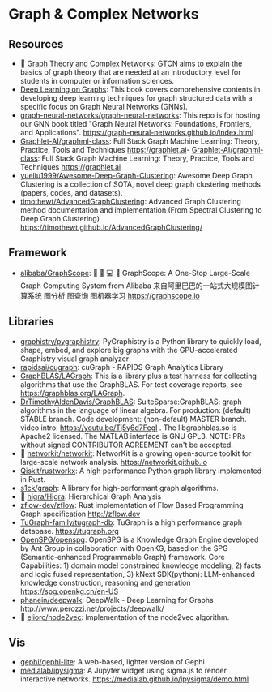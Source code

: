 # Graph & Complex Networks

## Resources

- 🌟 [Graph Theory and Complex Networks](https://www.distributed-systems.net/index.php/books/gtcn/): GTCN aims to explain the basics of graph theory that are needed at an introductory level for students in computer or information sciences.
- [Deep Learning on Graphs](https://web.njit.edu/~ym329/dlg_book): This book covers comprehensive contents in developing deep learning techniques for graph structured data with a specific focus on Graph Neural Networks (GNNs).
- [graph-neural-networks/graph-neural-networks](https://github.com/graph-neural-networks/graph-neural-networks.github.io): This repo is for hosting our GNN book titled "Graph Neural Networks: Foundations, Frontiers, and Applications". <https://graph-neural-networks.github.io/index.html>
- [Graphlet-AI/graphml-class](https://github.com/Graphlet-AI/graphml-class): Full Stack Graph Machine Learning: Theory, Practice, Tools and Techniques <https://graphlet.ai>- [Graphlet-AI/graphml-class](https://github.com/Graphlet-AI/graphml-class): Full Stack Graph Machine Learning: Theory, Practice, Tools and Techniques <https://graphlet.ai>
- [yueliu1999/Awesome-Deep-Graph-Clustering](https://github.com/yueliu1999/Awesome-Deep-Graph-Clustering): Awesome Deep Graph Clustering is a collection of SOTA, novel deep graph clustering methods (papers, codes, and datasets).
- [timothewt/AdvancedGraphClustering](https://github.com/timothewt/AdvancedGraphClustering): Advanced Graph Clustering method documentation and implementation (From Spectral Clustering to Deep Graph Clustering) <https://timothewt.github.io/AdvancedGraphClustering/>

## Framework

- [alibaba/GraphScope](https://github.com/alibaba/GraphScope): 🔨 🍇 💻 🚀 GraphScope: A One-Stop Large-Scale Graph Computing System from Alibaba 来自阿里巴巴的一站式大规模图计算系统 图分析 图查询 图机器学习 <https://graphscope.io>

## Libraries

- [graphistry/pygraphistry](https://github.com/graphistry/pygraphistry): PyGraphistry is a Python library to quickly load, shape, embed, and explore big graphs with the GPU-accelerated Graphistry visual graph analyzer
- [rapidsai/cugraph](https://github.com/rapidsai/cugraph): cuGraph - RAPIDS Graph Analytics Library
- [GraphBLAS/LAGraph](https://github.com/GraphBLAS/LAGraph): This is a library plus a test harness for collecting algorithms that use the GraphBLAS. For test coverage reports, see <https://graphblas.org/LAGraph>.
- [DrTimothyAldenDavis/GraphBLAS](https://github.com/DrTimothyAldenDavis/GraphBLAS): SuiteSparse:GraphBLAS: graph algorithms in the language of linear algebra. For production: (default) STABLE branch. Code development: (non-default) MASTER branch. video intro: https://youtu.be/Tj5y6d7FegI . The libgraphblas.so is Apache2 licensed. The MATLAB interface is GNU GPL3. NOTE: PRs without signed CONTRIBUTOR AGREEMENT can't be accepted.
- 🌟 [networkit/networkit](https://github.com/networkit/networkit): NetworKit is a growing open-source toolkit for large-scale network analysis. <https://networkit.github.io>
- [Qiskit/rustworkx](https://github.com/Qiskit/rustworkx): A high performance Python graph library implemented in Rust.
- [s1ck/graph](https://github.com/s1ck/graph): A library for high-performant graph algorithms.
- 🌟 [higra/Higra](https://github.com/higra/Higra): Hierarchical Graph Analysis
- [zflow-dev/zflow](https://github.com/zflow-dev/zflow): Rust implementation of Flow Based Programming Graph specification <http://zflow.dev>
- [TuGraph-family/tugraph-db](https://github.com/TuGraph-family/tugraph-db): TuGraph is a high performance graph database. <https://tugraph.org>
- [OpenSPG/openspg](https://github.com/OpenSPG/openspg): OpenSPG is a Knowledge Graph Engine developed by Ant Group in collaboration with OpenKG, based on the SPG (Semantic-enhanced Programmable Graph) framework. Core Capabilities: 1) domain model constrained knowledge modeling, 2) facts and logic fused representation, 3) kNext SDK(python): LLM-enhanced knowledge construction, reasoning and generation <https://spg.openkg.cn/en-US>
- [phanein/deepwalk](https://github.com/phanein/deepwalk): DeepWalk - Deep Learning for Graphs <http://www.perozzi.net/projects/deepwalk/>
- 🌟 [eliorc/node2vec](https://github.com/eliorc/node2vec): Implementation of the node2vec algorithm.

## Vis

- [gephi/gephi-lite](https://github.com/gephi/gephi-lite): A web-based, lighter version of Gephi
- [medialab/ipysigma](https://github.com/medialab/ipysigma): A Jupyter widget using sigma.js to render interactive networks. <https://medialab.github.io/ipysigma/demo.html>
